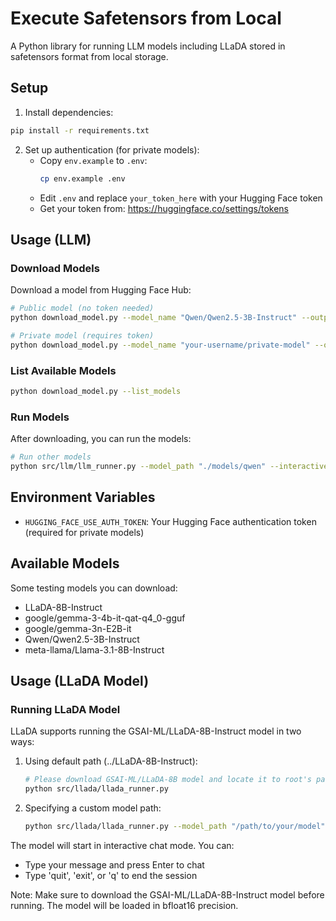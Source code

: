 # Execute Safetensors from Local

A Python library for running LLM models including LLaDA stored in safetensors format from local storage.

## Setup

1. Install dependencies:
```bash
pip install -r requirements.txt
```

2. Set up authentication (for private models):
   - Copy `env.example` to `.env`:
     ```bash
     cp env.example .env
     ```
   - Edit `.env` and replace `your_token_here` with your Hugging Face token
   - Get your token from: https://huggingface.co/settings/tokens

## Usage (LLM)

### Download Models

Download a model from Hugging Face Hub:

```bash
# Public model (no token needed)
python download_model.py --model_name "Qwen/Qwen2.5-3B-Instruct" --output_dir "./models/qwen"

# Private model (requires token)
python download_model.py --model_name "your-username/private-model" --output_dir "./models/private" --use_auth_token
```

### List Available Models

```bash
python download_model.py --list_models
```

### Run Models

After downloading, you can run the models:

```bash
# Run other models
python src/llm/llm_runner.py --model_path "./models/qwen" --interactive
```

## Environment Variables

- `HUGGING_FACE_USE_AUTH_TOKEN`: Your Hugging Face authentication token (required for private models)

## Available Models

Some testing models you can download:
- LLaDA-8B-Instruct
- google/gemma-3-4b-it-qat-q4_0-gguf
- google/gemma-3n-E2B-it
- Qwen/Qwen2.5-3B-Instruct
- meta-llama/Llama-3.1-8B-Instruct 

## Usage (LLaDA Model)

### Running LLaDA Model

LLaDA supports running the GSAI-ML/LLaDA-8B-Instruct model in two ways:

1. Using default path (../LLaDA-8B-Instruct):
   ```bash
   # Please download GSAI-ML/LLaDA-8B model and locate it to root's parent folder
   python src/llada/llada_runner.py
   ```

2. Specifying a custom model path:
   ```bash
   python src/llada/llada_runner.py --model_path "/path/to/your/model"
   ```

The model will start in interactive chat mode. You can:
- Type your message and press Enter to chat
- Type 'quit', 'exit', or 'q' to end the session

Note: Make sure to download the GSAI-ML/LLaDA-8B-Instruct model before running.
The model will be loaded in bfloat16 precision.

